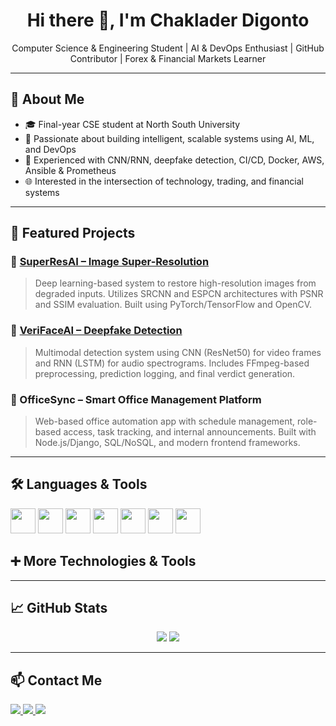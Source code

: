 <h1 align="center">Hi there 👋, I'm Chaklader Digonto</h1>

<p align="center">
  Computer Science & Engineering Student | AI & DevOps Enthusiast | GitHub Contributor | Forex & Financial Markets Learner
</p>

---

## 🧠 About Me

- 🎓 Final-year CSE student at North South University  
- 🤖 Passionate about building intelligent, scalable systems using AI, ML, and DevOps  
- 🧠 Experienced with CNN/RNN, deepfake detection, CI/CD, Docker, AWS, Ansible & Prometheus  
- 🌐 Interested in the intersection of technology, trading, and financial systems  

---

## 🚀 Featured Projects

### 🔹 [SuperResAI – Image Super-Resolution](https://github.com/chaklader17/SuperResAI)
> Deep learning-based system to restore high-resolution images from degraded inputs. Utilizes SRCNN and ESPCN architectures with PSNR and SSIM evaluation. Built using PyTorch/TensorFlow and OpenCV.

### 🔹 [VeriFaceAI – Deepfake Detection](https://github.com/chaklader17/VeriFaceAI)
> Multimodal detection system using CNN (ResNet50) for video frames and RNN (LSTM) for audio spectrograms. Includes FFmpeg-based preprocessing, prediction logging, and final verdict generation.

### 🔹 OfficeSync – Smart Office Management Platform  
> Web-based office automation app with schedule management, role-based access, task tracking, and internal announcements. Built with Node.js/Django, SQL/NoSQL, and modern frontend frameworks.

---

## 🛠️ Languages & Tools

<p align="left">
  <img src="https://cdn.jsdelivr.net/gh/devicons/devicon/icons/java/java-original.svg" width="40" />
  <img src="https://cdn.jsdelivr.net/gh/devicons/devicon/icons/c/c-original.svg" width="40" />
  <img src="https://cdn.jsdelivr.net/gh/devicons/devicon/icons/cplusplus/cplusplus-original.svg" width="40" />
  <img src="https://cdn.jsdelivr.net/gh/devicons/devicon/icons/python/python-original.svg" width="40" />
  <img src="https://cdn.jsdelivr.net/gh/devicons/devicon/icons/docker/docker-original.svg" width="40" />
  <img src="https://cdn.jsdelivr.net/gh/devicons/devicon/icons/ansible/ansible-original.svg" width="40" />
  <img src="https://cdn.jsdelivr.net/gh/devicons/devicon/icons/amazonwebservices/amazonwebservices-original.svg" width="40" />
</p>

## ➕ More Technologies & Tools

<p align="left">
  <!-- Add more icons here -->
</p>

---

## 📈 GitHub Stats

<p align="center">
  <img src="https://github-readme-stats.vercel.app/api?username=chaklader17&show_icons=true&theme=tokyonight" />
  <img src="https://github-readme-stats.vercel.app/api/top-langs/?username=chaklader17&layout=compact&theme=tokyonight" />
</p>

---

## 📫 Contact Me

<p align="left">
  <a href="https://www.linkedin.com/in/atique-shahrier-chaklader-942903372/" target="_blank">
    <img src="https://img.shields.io/badge/LinkedIn-blue?style=flat&logo=linkedin" />
  </a>
  <a href="mailto:aschaklader@gmail.com">
    <img src="https://img.shields.io/badge/Gmail-red?style=flat&logo=gmail&logoColor=white" />
  </a>
  <a href="https://github.com/chaklader17" target="_blank">
    <img src="https://img.shields.io/badge/GitHub-100000?style=flat&logo=github&logoColor=white" />
  </a>
</p>
